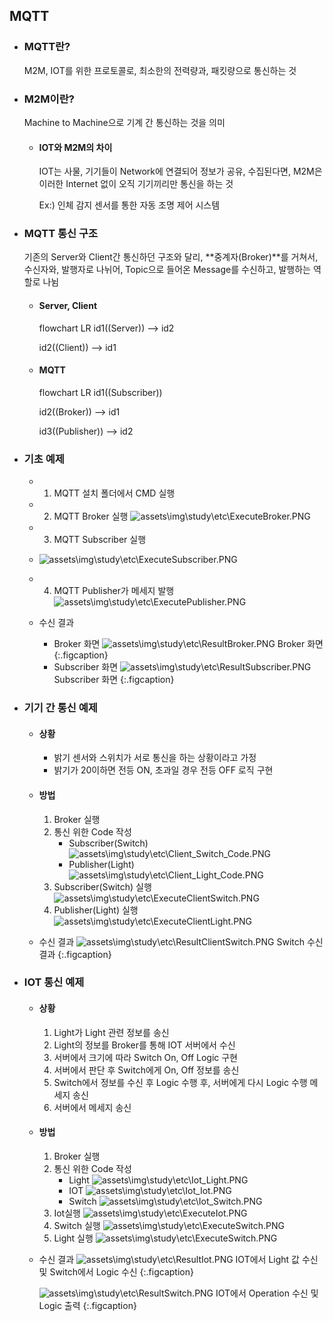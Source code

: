 ## MQTT
+ ### MQTT란?
    M2M, IOT를 위한 프로토콜로, 최소한의 전력량과, 패킷량으로 통신하는 것

+ ### M2M이란?
    Machine to Machine으로 기계 간 통신하는 것을 의미

    + #### IOT와 M2M의 차이
        IOT는 사물, 기기들이 Network에 연결되어 정보가 공유, 수집된다면, M2M은 이러한 Internet 없이 오직 기기끼리만 통신을 하는 것

        Ex:) 인체 감지 센서를 통한 자동 조명 제어 시스템


+ ### MQTT 통신 구조
    기존의 Server와 Client간 통신하던 구조와 달리, **중계자(Broker)**를 거쳐서, 수신자와, 발행자로 나뉘어, Topic으로 들어온 Message를 수신하고, 발행하는 역할로 나뉨


    + #### Server, Client
        flowchart LR
        id1((Server)) --> id2

        id2((Client)) --> id1


    + #### MQTT

        flowchart LR
        id1((Subscriber))

        id2((Broker)) --> id1

        id3((Publisher)) --> id2

+ ### 기초 예제
  + 1. MQTT 설치 폴더에서 CMD 실행
  + 2. MQTT Broker 실행
    ![assets\img\study\etc\ExecuteBroker.PNG]()
  + 3. MQTT Subscriber 실행
  + ![assets\img\study\etc\ExecuteSubscriber.PNG]()
  + 4. MQTT Publisher가 메세지 발행
    ![assets\img\study\etc\ExecutePublisher.PNG]()
  

  + 수신 결과
    + Broker 화면
        ![assets\img\study\etc\ResultBroker.PNG]()
        Broker 화면
        {:.figcaption}
    + Subscriber 화면
        ![assets\img\study\etc\ResultSubscriber.PNG]()
        Subscriber 화면
        {:.figcaption}


+ ### 기기 간 통신 예제
    + #### 상황
      + 밝기 센서와 스위치가 서로 통신을 하는 상황이라고 가정
      + 밝기가 20이하면 전등 ON, 초과일 경우 전등 OFF 로직 구현


    + #### 방법
        1. Broker 실행
        2. 통신 위한 Code 작성
            + Subscriber(Switch)
                ![assets\img\study\etc\Client_Switch_Code.PNG]()
            + Publisher(Light)
                ![assets\img\study\etc\Client_Light_Code.PNG]()
        3. Subscriber(Switch) 실행
            ![assets\img\study\etc\ExecuteClientSwitch.PNG]()
        4. Publisher(Light) 실행
            ![assets\img\study\etc\ExecuteClientLight.PNG]()

    + 수신 결과
        ![assets\img\study\etc\ResultClientSwitch.PNG]()
        Switch 수신 결과
        {:.figcaption}

+ ### IOT 통신 예제
    + #### 상황
      1. Light가 Light 관련 정보를 송신
      2. Light의 정보를 Broker를 통해 IOT 서버에서 수신
      3. 서버에서 크기에 따라 Switch On, Off Logic 구현
      4. 서버에서 판단 후 Switch에게 On, Off 정보를 송신
      5. Switch에서 정보를 수신 후 Logic 수행 후, 서버에게 다시 Logic 수행 메세지 송신
      6. 서버에서 메세지 송신

    + #### 방법
        1. Broker 실행
        2. 통신 위한 Code 작성
            + Light
                ![assets\img\study\etc\Iot_Light.PNG]()
            + IOT
                ![assets\img\study\etc\Iot_Iot.PNG]()
            + Switch
                ![assets\img\study\etc\Iot_Switch.PNG]()
        3. Iot실행
            ![assets\img\study\etc\ExecuteIot.PNG]()
        4. Switch 실행
            ![assets\img\study\etc\ExecuteSwitch.PNG]()
        5. Light 실행
            ![assets\img\study\etc\ExecuteSwitch.PNG]()

    + 수신 결과
        ![assets\img\study\etc\ResultIot.PNG]()
        IOT에서 Light 값 수신 및 Switch에서 Logic 수신
        {:.figcaption}

        ![assets\img\study\etc\ResultSwitch.PNG]()
        IOT에서 Operation 수신 및 Logic 출력
        {:.figcaption}